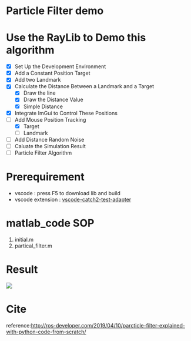 # Particle Filter demo

# Use the RayLib to Demo this algorithm

- [x] Set Up the Development Environment
- [x] Add a Constant Position Target
- [x] Add two Landmark
- [x] Calculate the Distance Between a Landmark and a Target
    - [x] Draw the line
    - [x] Draw the Distance Value
    - [x] Simple Distance
- [x] Integrate ImGui to Control These Positions
- [ ] Add Mouse Position Tracking
    - [x] Target
    - [ ] Landmark
- [ ] Add Distance Random Noise
- [ ] Caluate the Simulation Result 
- [ ] Particle Filter Algorithm

# Prerequirement

* vscode : press F5 to download lib and build
* vscode extension : [vscode-catch2-test-adapter](https://marketplace.visualstudio.com/items?itemName=matepek.vscode-catch2-test-adapter)

# matlab_code SOP

1. initial.m
2. partical_filter.m

# Result

[![](http://img.youtube.com/vi/_iThyEJgUIU/0.jpg)](http://www.youtube.com/watch?v=_iThyEJgUIU "")

# Cite
reference:http://ros-developer.com/2019/04/10/parcticle-filter-explained-with-python-code-from-scratch/
